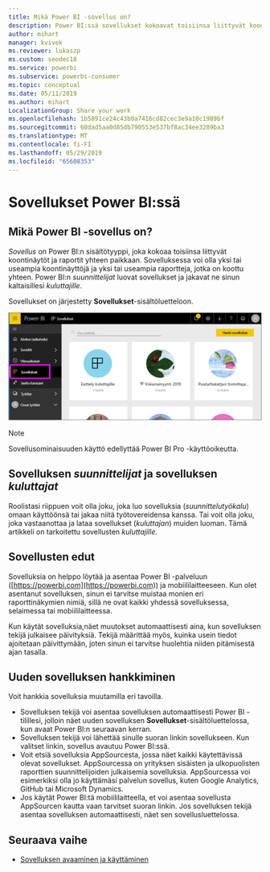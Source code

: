 ```yaml
---
title: Mikä Power BI -sovellus on?
description: Power BI:ssä sovellukset kokoavat toisiinsa liittyvät koontinäytöt ja raportit yhteen paikkaan.
author: mihart
manager: kvivek
ms.reviewer: lukaszp
ms.custom: seodec18
ms.service: powerbi
ms.subservice: powerbi-consumer
ms.topic: conceptual
ms.date: 05/11/2019
ms.author: mihart
LocalizationGroup: Share your work
ms.openlocfilehash: 1b5891ce24c43b0a7416cd82cec3e9a10c1989bf
ms.sourcegitcommit: 60dad5aa0d85db790553e537bf8ac34ee3289ba3
ms.translationtype: MT
ms.contentlocale: fi-FI
ms.lasthandoff: 05/29/2019
ms.locfileid: "65608353"
---
```

# <a name="apps-in-power-bi"></a>Sovellukset Power BI:ssä
## <a name="what-is-a-power-bi-app"></a>Mikä Power BI -sovellus on?
*Sovellus* on Power BI:n sisältötyyppi, joka kokoaa toisiinsa liittyvät koontinäytöt ja raportit yhteen paikkaan. Sovelluksessa voi olla yksi tai useampia koontinäyttöjä ja yksi tai useampia raportteja, jotka on koottu yhteen. Power BI:n *suunnittelijat* luovat sovellukset ja jakavat ne sinun kaltaisillesi *kuluttajille*. 

Sovellukset on järjestetty **Sovellukset**-sisältöluetteloon.

![Sovellukset Power BI:ssä](./media/end-user-apps/power-bi-apps-nav.png)

> [!NOTE]
> Sovellusominaisuuden käyttö edellyttää Power BI Pro -käyttöoikeutta. <!-- add link to how to figure out your license -->

## <a name="app-designers-and-app-consumers"></a>Sovelluksen ***suunnittelijat*** ja sovelluksen ***kuluttajat***
Roolistasi riippuen voit olla joku, joka luo sovelluksia (*suunnittelutyökalu*) omaan käyttöönsä tai jakaa niitä työtovereidensa kanssa. Tai voit olla joku, joka vastaanottaa ja lataa sovellukset (*kuluttajan*) muiden luoman. Tämä artikkeli on tarkoitettu sovellusten *kuluttajille*.

## <a name="advantages-of-apps"></a>Sovellusten edut
Sovelluksia on helppo löytää ja asentaa Power BI -palveluun ([https://powerbi.com](https://powerbi.com)) ja mobiililaitteeseen. Kun olet asentanut sovelluksen, sinun ei tarvitse muistaa monien eri raporttinäkymien nimiä, sillä ne ovat kaikki yhdessä sovelluksessa, selaimessa tai mobiililaitteessa.

Kun käytät sovelluksia,näet muutokset automaattisesti aina, kun sovelluksen tekijä julkaisee päivityksiä. Tekijä määrittää myös, kuinka usein tiedot ajoitetaan päivittymään, joten sinun ei tarvitse huolehtia niiden pitämisestä ajan tasalla. 

<!-- add conceptual art -->
## <a name="get-a-new-app"></a>Uuden sovelluksen hankkiminen
Voit hankkia sovelluksia muutamilla eri tavoilla. 
- Sovelluksen tekijä voi asentaa sovelluksen automaattisesti Power BI -tilillesi, jolloin näet uuden sovelluksen **Sovellukset**-sisältöluettelossa, kun avaat Power BI:n seuraavan kerran. 
- Sovelluksen tekijä voi lähettää sinulle suoran linkin sovellukseen. Kun valitset linkin, sovellus avautuu Power BI:ssä.
- Voit etsiä sovelluksia AppSourcesta, jossa näet kaikki käytettävissä olevat sovellukset. AppSourcessa on yrityksen sisäisten ja ulkopuolisten raporttien suunnittelijoiden julkaisemia sovelluksia. AppSourcessa voi esimerkiksi olla jo käyttämäsi palvelun sovellus, kuten Google Analytics, GitHub tai Microsoft Dynamics. 
- Jos käytät Power BI:tä mobiililaitteella, et voi asentaa sovellusta AppSourcen kautta vaan tarvitset suoran linkin. Jos sovelluksen tekijä asentaa sovelluksen automaattisesti, näet sen sovellusluettelossa.


## <a name="next-step"></a>Seuraava vaihe
* [Sovelluksen avaaminen ja käyttäminen](end-user-app-view.md)

